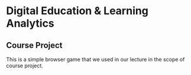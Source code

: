 # Digital Education & Learning Analytics

## Course Project
This is a simple browser game that we used in our lecture in the scope of course project.
